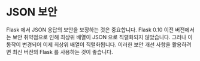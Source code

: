 # JSON 보안

Flask 에서 JSON 응답의 보안을 보장하는 것은 중요합니다. Flask 0.10 이전 버전에서는 보안 취약점으로 인해 최상위 배열이 JSON 으로 직렬화되지 않았습니다. 그러나 이 동작이 변경되어 이제 최상위 배열이 직렬화됩니다. 이러한 보안 개선 사항을 활용하려면 최신 버전의 Flask 를 사용하는 것이 좋습니다.
